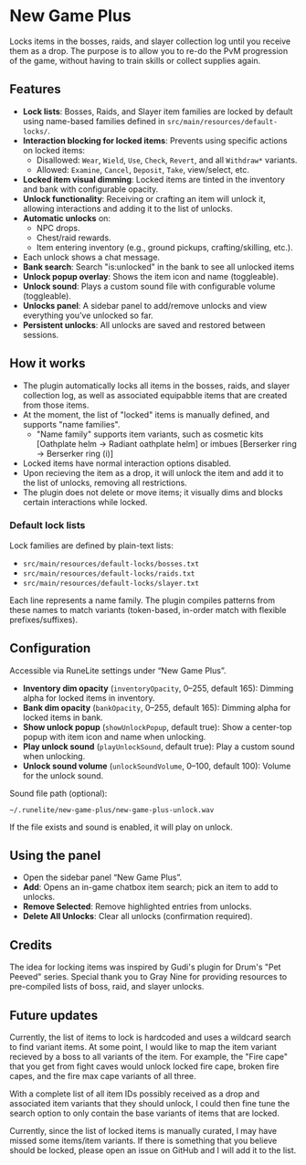 # New Game Plus

Locks items in the bosses, raids, and slayer collection log until you receive them as a drop. The purpose is to
allow you to re-do the PvM progression of the game, without having to train skills or collect supplies again.

## Features

- **Lock lists**: Bosses, Raids, and Slayer item families are locked by default using name-based families defined in
  `src/main/resources/default-locks/`.
- **Interaction blocking for locked items**: Prevents using specific actions on locked items:
    - Disallowed: `Wear`, `Wield`, `Use`, `Check`, `Revert`, and all `Withdraw*` variants.
    - Allowed: `Examine`, `Cancel`, `Deposit`, `Take`, view/select, etc.
- **Locked item visual dimming**: Locked items are tinted in the inventory and bank with configurable opacity.
- **Unlock functionality**: Receiving or crafting an item will unlock it, allowing interactions and adding it to the
  list of unlocks.
- **Automatic unlocks** on:
    - NPC drops.
    - Chest/raid rewards.
    - Item entering inventory (e.g., ground pickups, crafting/skilling, etc.).
- Each unlock shows a chat message.
- **Bank search**: Search "is:unlocked" in the bank to see all unlocked items
- **Unlock popup overlay**: Shows the item icon and name (toggleable).
- **Unlock sound**: Plays a custom sound file with configurable volume (toggleable).
- **Unlocks panel**: A sidebar panel to add/remove unlocks and view everything you’ve unlocked so far.
- **Persistent unlocks**: All unlocks are saved and restored between sessions.

## How it works

- The plugin automatically locks all items in the bosses, raids, and slayer collection log, as well as associated
  equipabble items that are created from those items.
- At the moment, the list of "locked" items is manually defined, and supports "name families".
    - "Name family" supports item variants, such as cosmetic kits [Oathplate helm -> Radiant oathplate helm] or
      imbues [Berserker ring -> Berserker ring (i)]
- Locked items have normal interaction options disabled.
- Upon recieving the item as a drop, it will unlock the item and add it to the list of unlocks, removing all
  restrictions.
- The plugin does not delete or move items; it visually dims and blocks certain interactions while locked.

### Default lock lists

Lock families are defined by plain-text lists:

- `src/main/resources/default-locks/bosses.txt`
- `src/main/resources/default-locks/raids.txt`
- `src/main/resources/default-locks/slayer.txt`

Each line represents a name family. The plugin compiles patterns from these names to match variants (token-based,
in-order match with flexible prefixes/suffixes).

## Configuration

Accessible via RuneLite settings under “New Game Plus”.

- **Inventory dim opacity** (`inventoryOpacity`, 0–255, default 165): Dimming alpha for locked items in inventory.
- **Bank dim opacity** (`bankOpacity`, 0–255, default 165): Dimming alpha for locked items in bank.
- **Show unlock popup** (`showUnlockPopup`, default true): Show a center-top popup with item icon and name when
  unlocking.
- **Play unlock sound** (`playUnlockSound`, default true): Play a custom sound when unlocking.
- **Unlock sound volume** (`unlockSoundVolume`, 0–100, default 100): Volume for the unlock sound.

Sound file path (optional):

```
~/.runelite/new-game-plus/new-game-plus-unlock.wav
```

If the file exists and sound is enabled, it will play on unlock.

## Using the panel

- Open the sidebar panel “New Game Plus”.
- **Add**: Opens an in-game chatbox item search; pick an item to add to unlocks.
- **Remove Selected**: Remove highlighted entries from unlocks.
- **Delete All Unlocks**: Clear all unlocks (confirmation required).

## Credits

The idea for locking items was inspired by Gudi's plugin for Drum's "Pet Peeved" series. Special thank you to Gray Nine
for providing resources to pre-compiled lists of boss, raid, and slayer unlocks.

## Future updates

Currently, the list of items to lock is hardcoded and uses a wildcard search to find variant items. At some point, I
would like to map the item variant recieved by a boss to all variants of the item. For example, the "Fire cape" that
you get from fight caves would unlock locked fire cape, broken fire capes, and the fire max cape variants of all three.

With a complete list of all item IDs possibly received as a drop and associated item variants that they should unlock, I
could then fine tune the search option to only contain the base variants of items that are locked.

Currently, since the list of locked items is manually curated, I may have missed some items/item variants. If there is
something that you believe should be locked, please open an issue on GitHub and I will add it to the list.